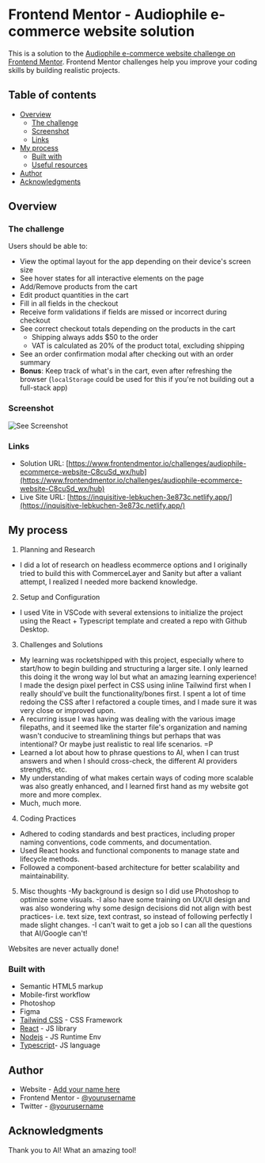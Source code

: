 # Frontend Mentor - Audiophile e-commerce website solution

This is a solution to the [Audiophile e-commerce website challenge on Frontend Mentor](https://www.frontendmentor.io/challenges/audiophile-ecommerce-website-C8cuSd_wx). Frontend Mentor challenges help you improve your coding skills by building realistic projects.

## Table of contents

- [Overview](#overview)
  - [The challenge](#the-challenge)
  - [Screenshot](#screenshot)
  - [Links](#links)
- [My process](#my-process)
  - [Built with](#built-with)
  - [Useful resources](#useful-resources)
- [Author](#author)
- [Acknowledgments](#acknowledgments)

## Overview

### The challenge

Users should be able to:

- View the optimal layout for the app depending on their device's screen size
- See hover states for all interactive elements on the page
- Add/Remove products from the cart
- Edit product quantities in the cart
- Fill in all fields in the checkout
- Receive form validations if fields are missed or incorrect during checkout
- See correct checkout totals depending on the products in the cart
  - Shipping always adds $50 to the order
  - VAT is calculated as 20% of the product total, excluding shipping
- See an order confirmation modal after checking out with an order summary
- **Bonus**: Keep track of what's in the cart, even after refreshing the browser (`localStorage` could be used for this if you're not building out a full-stack app)

### Screenshot

![See Screenshot](https://inquisitive-lebkuchen-3e873c.netlify.app/assets/screenshots-brtkkbog.jpg)

### Links

- Solution URL: [https://www.frontendmentor.io/challenges/audiophile-ecommerce-website-C8cuSd_wx/hub](https://www.frontendmentor.io/challenges/audiophile-ecommerce-website-C8cuSd_wx/hub)
- Live Site URL: [https://inquisitive-lebkuchen-3e873c.netlify.app/](https://inquisitive-lebkuchen-3e873c.netlify.app/)

## My process

1. Planning and Research

- I did a lot of research on headless ecommerce options and I originally tried to build this with CommerceLayer and Sanity but after a valiant attempt, I realized I needed more backend knowledge.

2. Setup and Configuration

- I used Vite in VSCode with several extensions to initialize the project using the React + Typescript template and created a repo with Github Desktop.

3. Challenges and Solutions

- My learning was rocketshipped with this project, especially where to start/how to begin building and structuring a larger site. I only learned this doing it the wrong way lol but what an amazing learning experience! I made the design pixel perfect in CSS using inline Tailwind first when I really should've built the functionality/bones first. I spent a lot of time redoing the CSS after I refactored a couple times, and I made sure it was very close or improved upon.
- A recurring issue I was having was dealing with the various image filepaths, and it seemed like the starter file's organization and naming wasn't conducive to streamlining things but perhaps that was intentional? Or maybe just realistic to real life scenarios. =P
- Learned a lot about how to phrase questions to AI, when I can trust answers and when I should cross-check, the different AI providers strengths, etc.
- My understanding of what makes certain ways of coding more scalable was also greatly enhanced, and I learned first hand as my website got more and more complex.
- Much, much more.

4. Coding Practices

- Adhered to coding standards and best practices, including proper naming conventions, code comments, and documentation.
- Used React hooks and functional components to manage state and lifecycle methods.
- Followed a component-based architecture for better scalability and maintainability.

5. Misc thoughts
   -My background is design so I did use Photoshop to optimize some visuals.
   -I also have some training on UX/UI design and was also wondering why some design decisions did not align with best practices- i.e. text size, text contrast, so instead of following perfectly I made slight changes.
   -I can't wait to get a job so I can all the questions that AI/Google can't!

Websites are never actually done!

### Built with

- Semantic HTML5 markup
- Mobile-first workflow
- Photoshop
- Figma
- [Tailwind CSS](https://tailwindcss.com/) - CSS Framework
- [React](https://reactjs.org/) - JS library
- [Nodejs](https://nodejs.org/en) - JS Runtime Env
- [Typescript](https://www.typescriptlang.org/)- JS language

## Author

- Website - [Add your name here](https://www.your-site.com)
- Frontend Mentor - [@yourusername](https://www.frontendmentor.io/profile/yourusername)
- Twitter - [@yourusername](https://www.twitter.com/yourusername)

## Acknowledgments

Thank you to AI! What an amazing tool!
